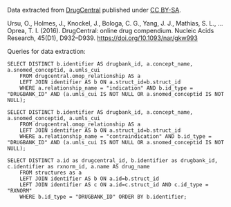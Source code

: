 Data extracted from [DrugCentral](http://drugcentral.org) published under [CC BY-SA](http://drugcentral.org/privacy).

Ursu, O., Holmes, J., Knockel, J., Bologa, C. G., Yang, J. J., Mathias, S. L., … Oprea, T. I. (2016). DrugCentral: online drug compendium. Nucleic Acids Research, 45(D1), D932–D939. https://doi.org/10.1093/nar/gkw993

Queries for data extraction:

    SELECT DISTINCT b.identifier AS drugbank_id, a.concept_name, a.snomed_conceptid, a.umls_cui
        FROM drugcentral.omop_relationship AS a
        LEFT JOIN identifier AS b ON a.struct_id=b.struct_id
        WHERE a.relationship_name = "indication" AND b.id_type = "DRUGBANK_ID" AND (a.umls_cui IS NOT NULL OR a.snomed_conceptid IS NOT NULL);
    
    SELECT DISTINCT b.identifier AS drugbank_id, a.concept_name, a.snomed_conceptid, a.umls_cui
        FROM drugcentral.omop_relationship AS a
        LEFT JOIN identifier AS b ON a.struct_id=b.struct_id
        WHERE a.relationship_name = "contraindication" AND b.id_type = "DRUGBANK_ID" AND (a.umls_cui IS NOT NULL OR a.snomed_conceptid IS NOT NULL);

    SELECT DISTINCT a.id as drugcentral_id, b.identifier as drugbank_id, c.identifier as rxnorm_id, a.name AS drug_name
        FROM structures as a
        LEFT JOIN identifier AS b ON a.id=b.struct_id
        LEFT JOIN identifier AS c ON a.id=c.struct_id AND c.id_type = "RXNORM"
        WHERE b.id_type = "DRUGBANK_ID" ORDER BY b.identifier;